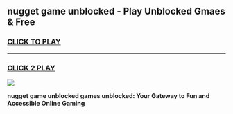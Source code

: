 
## nugget game unblocked - Play Unblocked Gmaes & Free
<h3>
<a href="https://news.freeplayer.one?title=nugget_game_unblocked&ref=23F">CLICK TO PLAY</a></h3>
<hr>

<h3>
<a href="https://news.freeplayer.one?title=nugget_game_unblocked&ref=23F">CLICK 2 PLAY</a>
  
</h3>

<a href="https://news.freeplayer.one?title=nugget_game_unblocked&ref=23F/"><img src="https://clearcache.store/games.png"></a>


**nugget game unblocked games unblocked: Your Gateway to Fun and Accessible Online Gaming**
